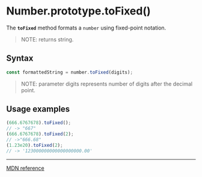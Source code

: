 # Number.prototype.toFixed()

The **`toFixed`** method formats a `number` using fixed-point notation.

> NOTE: returns string.

## Syntax

```js
const formattedString = number.toFixed(digits);
```

> NOTE: parameter digits represents number of digits after the decimal point.

## Usage examples

```js
(666.6767678).toFixed();
// -> "667"
(666.6767678).toFixed(2);
// ->"666.68"
(1.23e20).toFixed(2);
// -> '123000000000000000000.00'
```

---

[MDN reference](https://developer.mozilla.org/en-US/docs/Web/JavaScript/Reference/Global_Objects/Number/toFixed)
